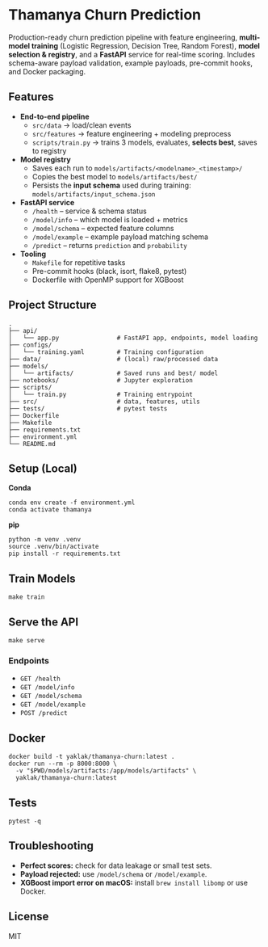 # Thamanya Churn Prediction

Production-ready churn prediction pipeline with feature engineering, **multi-model training** (Logistic Regression, Decision Tree, Random Forest), **model selection & registry**, and a **FastAPI** service for real-time scoring. Includes schema-aware payload validation, example payloads, pre-commit hooks, and Docker packaging.

## Features

- **End-to-end pipeline**
  - `src/data` → load/clean events
  - `src/features` → feature engineering + modeling preprocess
  - `scripts/train.py` → trains 3 models, evaluates, **selects best**, saves to registry
- **Model registry**
  - Saves each run to `models/artifacts/<modelname>_<timestamp>/`
  - Copies the best model to `models/artifacts/best/`
  - Persists the **input schema** used during training: `models/artifacts/input_schema.json`
- **FastAPI service**
  - `/health` – service & schema status
  - `/model/info` – which model is loaded + metrics
  - `/model/schema` – expected feature columns
  - `/model/example` – example payload matching schema
  - `/predict` – returns `prediction` and `probability`
- **Tooling**
  - `Makefile` for repetitive tasks
  - Pre-commit hooks (black, isort, flake8, pytest)
  - Dockerfile with OpenMP support for XGBoost

## Project Structure

```
.
├── api/
│   └── app.py                # FastAPI app, endpoints, model loading
├── configs/
│   └── training.yaml         # Training configuration
├── data/                     # (local) raw/processed data
├── models/
│   └── artifacts/            # Saved runs and best/ model
├── notebooks/                # Jupyter exploration
├── scripts/
│   └── train.py              # Training entrypoint
├── src/                      # data, features, utils
├── tests/                    # pytest tests
├── Dockerfile
├── Makefile
├── requirements.txt
├── environment.yml
└── README.md
```

## Setup (Local)

**Conda**

```
conda env create -f environment.yml
conda activate thamanya
```

**pip**

```
python -m venv .venv
source .venv/bin/activate
pip install -r requirements.txt
```

## Train Models

```
make train
```

## Serve the API

```
make serve
```

### Endpoints

- `GET /health`
- `GET /model/info`
- `GET /model/schema`
- `GET /model/example`
- `POST /predict`

## Docker

```
docker build -t yaklak/thamanya-churn:latest .
docker run --rm -p 8000:8000 \
  -v "$PWD/models/artifacts:/app/models/artifacts" \
  yaklak/thamanya-churn:latest
```

## Tests

```
pytest -q
```

## Troubleshooting

- **Perfect scores:** check for data leakage or small test sets.
- **Payload rejected:** use `/model/schema` or `/model/example`.
- **XGBoost import error on macOS:** install `brew install libomp` or use Docker.

## License

MIT
